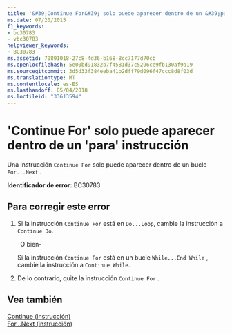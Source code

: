```yaml
---
title: '&#39;Continue For&#39; solo puede aparecer dentro de un &#39;para&#39; instrucción'
ms.date: 07/20/2015
f1_keywords:
- bc30783
- vbc30783
helpviewer_keywords:
- BC30783
ms.assetid: 70891018-27c8-4d36-b168-8cc7177d70cb
ms.openlocfilehash: 5e00bd91832b7f4581d37c5296ce9fb130af9a19
ms.sourcegitcommit: 3d5d33f384eeba41b2dff79d096f47ccc8d8f03d
ms.translationtype: MT
ms.contentlocale: es-ES
ms.lasthandoff: 05/04/2018
ms.locfileid: "33613594"
---
```

# <a name="39continue-for39-can-only-appear-inside-a-39for39-statement"></a>&#39;Continue For&#39; solo puede aparecer dentro de un &#39;para&#39; instrucción
Una instrucción `Continue For` solo puede aparecer dentro de un bucle `For...Next` .  
  
 **Identificador de error:** BC30783  
  
## <a name="to-correct-this-error"></a>Para corregir este error  
  
1.  Si la instrucción `Continue For` está en `Do...Loop`, cambie la instrucción a `Continue Do`.  
  
     -O bien-  
  
     Si la instrucción `Continue For` está en un bucle `While...End While` , cambie la instrucción a `Continue While`.  
  
2.  De lo contrario, quite la instrucción `Continue For` .  
  
## <a name="see-also"></a>Vea también  
 [Continue (instrucción)](../../visual-basic/language-reference/statements/continue-statement.md)  
 [For...Next (instrucción)](../../visual-basic/language-reference/statements/for-next-statement.md)
